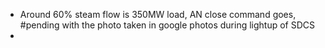 - Around 60% steam flow is 350MW load, AN close command goes, #pending  with the photo taken in google photos during lightup of SDCS
- 